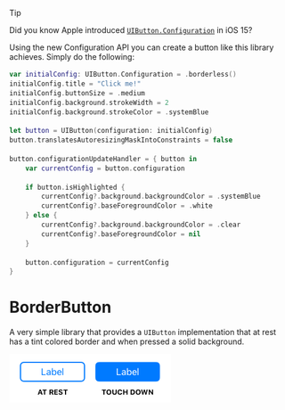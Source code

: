 > [!TIP]
> Did you know Apple introduced [`UIButton.Configuration`](https://developer.apple.com/documentation/uikit/uibutton/configuration) in iOS 15?
>
> Using the new Configuration API you can create a button like this library achieves. Simply do the following:
> ```swift
> var initialConfig: UIButton.Configuration = .borderless()
> initialConfig.title = "Click me!"
> initialConfig.buttonSize = .medium
> initialConfig.background.strokeWidth = 2
> initialConfig.background.strokeColor = .systemBlue
> 
> let button = UIButton(configuration: initialConfig)
> button.translatesAutoresizingMaskIntoConstraints = false
> 
> button.configurationUpdateHandler = { button in
>     var currentConfig = button.configuration
>     
>     if button.isHighlighted {
>         currentConfig?.background.backgroundColor = .systemBlue
>         currentConfig?.baseForegroundColor = .white
>     } else {
>         currentConfig?.background.backgroundColor = .clear
>         currentConfig?.baseForegroundColor = nil
>     }
>     
>     button.configuration = currentConfig
> }
> ```
> 
# BorderButton

A very simple library that provides a `UIButton` implementation that at rest has a tint colored border and when pressed a solid background.

![](.github/Example.png)
